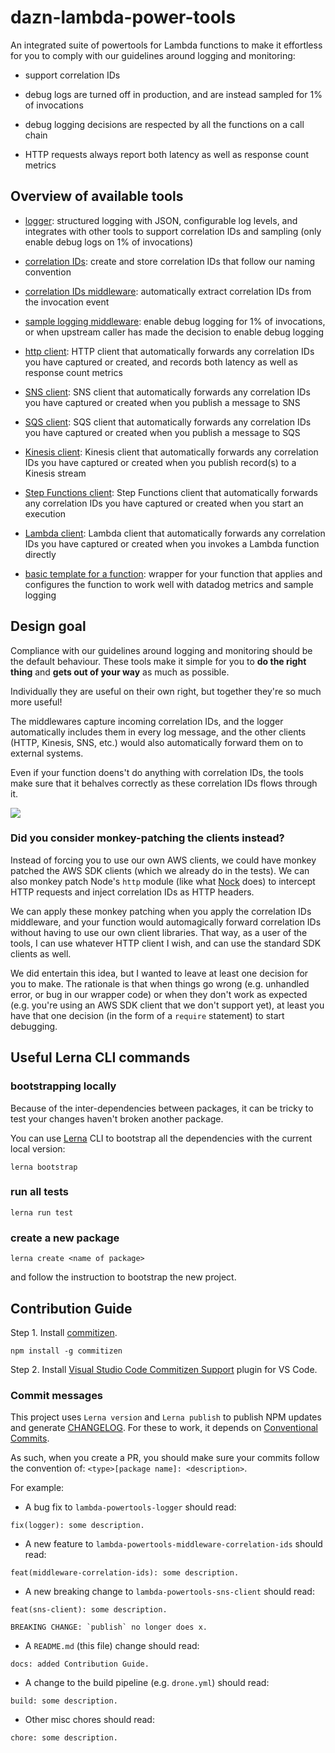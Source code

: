 # dazn-lambda-power-tools

An integrated suite of powertools for Lambda functions to make it effortless for you to comply with our guidelines around logging and monitoring:

* support correlation IDs

* debug logs are turned off in production, and are instead sampled for 1% of invocations

* debug logging decisions are respected by all the functions on a call chain

* HTTP requests always report both latency as well as response count metrics

## Overview of available tools

* [logger](/packages/lambda-powertools-logger): structured logging with JSON, configurable log levels, and integrates with other tools to support correlation IDs and sampling (only enable debug logs on 1% of invocations)

* [correlation IDs](/packages/lambda-powertools-correlation-ids): create and store correlation IDs that follow our naming convention

* [correlation IDs middleware](/packages/lambda-powertools-middleware-correlation-ids): automatically extract correlation IDs from the invocation event

* [sample logging middleware](/packages/lambda-powertools-middleware-sample-logging): enable debug logging for 1% of invocations, or when upstream caller has made the decision to enable debug logging

* [http client](/packages/lambda-powertools-http-client): HTTP client that automatically forwards any correlation IDs you have captured or created, and records both latency as well as response count metrics

* [SNS client](/packages/lambda-powertools-sns-client): SNS client that automatically forwards any correlation IDs you have captured or created when you publish a message to SNS

* [SQS client](/packages/lambda-powertools-sqs-client): SQS client that automatically forwards any correlation IDs you have captured or created when you publish a message to SQS

* [Kinesis client](/packages/lambda-powertools-kinesis-client): Kinesis client that automatically forwards any correlation IDs you have captured or created when you publish record(s) to a Kinesis stream

* [Step Functions client](/packages/lambda-powertools-step-functions-client): Step Functions client that automatically forwards any correlation IDs you have captured or created when you start an execution

* [Lambda client](/packages/lambda-powertools-lambda-client): Lambda client that automatically forwards any correlation IDs you have captured or created when you invokes a Lambda function directly

* [basic template for a function](/packages/lambda-powertools-pattern-basic): wrapper for your function that applies and configures the function to work well with datadog metrics and sample logging

## Design goal

Compliance with our guidelines around logging and monitoring should be the default behaviour. These tools make it simple for you to **do the right thing** and **gets out of your way** as much as possible.

Individually they are useful on their own right, but together they're so much more useful!

The middlewares capture incoming correlation IDs, and the logger automatically includes them in every log message, and the other clients (HTTP, Kinesis, SNS, etc.) would also automatically forward them on to external systems.

Even if your function doens't do anything with correlation IDs, the tools make sure that it behalves correctly as these correlation IDs flows through it.

![](powertools-illustrated.png)

### Did you consider monkey-patching the clients instead?

Instead of forcing you to use our own AWS clients, we could have monkey patched the AWS SDK clients (which we already do in the tests). We can also monkey patch Node's `http` module (like what [Nock](https://github.com/node-nock/nock) does) to intercept HTTP requests and inject correlation IDs as HTTP headers.

We can apply these monkey patching when you apply the correlation IDs middleware, and your function would automagically forward correlation IDs without having to use our own client libraries. That way, as a user of the tools, I can use whatever HTTP client I wish, and can use the standard SDK clients as well.

We did entertain this idea, but I wanted to leave at least one decision for you to make. The rationale is that when things go wrong (e.g. unhandled error, or bug in our wrapper code) or when they don't work as expected (e.g. you're using an AWS SDK client that we don't support yet), at least you have that one decision (in the form of a `require` statement) to start debugging.

## Useful Lerna CLI commands

### bootstrapping locally

Because of the inter-dependencies between packages, it can be tricky to test your changes haven't broken another package.

You can use [Lerna](https://lernajs.io/) CLI to bootstrap all the dependencies with the current local version:

```
lerna bootstrap
```

### run all tests

```
lerna run test
```

### create a new package

```
lerna create <name of package>
```

and follow the instruction to bootstrap the new project.

## Contribution Guide

Step 1. Install [commitizen](https://github.com/commitizen/cz-cli).

```
npm install -g commitizen
```

Step 2. Install [Visual Studio Code Commitizen Support](https://marketplace.visualstudio.com/items?itemName=KnisterPeter.vscode-commitizen) plugin for VS Code.

### Commit messages

This project uses `Lerna version` and `Lerna publish` to publish NPM updates and generate [CHANGELOG](CHANGELOG.md). For these to work, it depends on [Conventional Commits](https://www.conventionalcommits.org/en/v1.0.0-beta.3).

As such, when you create a PR, you should make sure your commits follow the convention of: `<type>[package name]: <description>`.

For example:

* A bug fix to `lambda-powertools-logger` should read:

```text
fix(logger): some description.
```

* A new feature to `lambda-powertools-middleware-correlation-ids` should read:

```text
feat(middleware-correlation-ids): some description.
```

* A new breaking change to `lambda-powertools-sns-client` should read:

```text
feat(sns-client): some description.

BREAKING CHANGE: `publish` no longer does x.
```

* A `README.md` (this file) change should read:

```text
docs: added Contribution Guide.
```

* A change to the build pipeline (e.g. `drone.yml`) should read:

```text
build: some description.
```

* Other misc chores should read:

```text
chore: some description.
```
